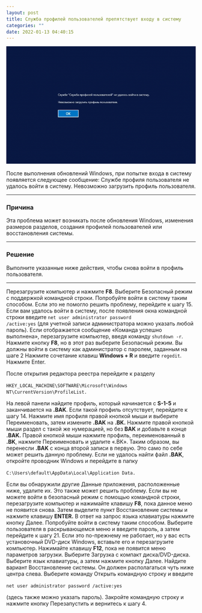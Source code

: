 ```yaml
---
layout: post
title: Служба профилей пользователей препятствует входу в систему
categories: ""
date: 2022-01-13 04:40:15
---
```

![](/img/uploads/sluzhba.png "Службе профиля пользователя не удалось войти в систему")

После выполнения обновлений Windows, при попытке входа в систему появляется следующее сообщение:
Службе профиля пользователя не удалось войти в систему. Невозможно загрузить профиль пользователя.

- - -

### **Причина**

Эта проблема может возникать после обновления Windows, изменения размеров разделов, создания профилей пользователей или восстановления системы.

- - -

### **Решение**

Выполните указанные ниже действия, чтобы снова войти в профиль пользователя.

- - -

Перезагрузите компьютер и нажмите **F8**. Выберите Безопасный режим с поддержкой командной строки. Попробуйте войти в систему таким способом. Если это не помогло решить проблему, перейдите к шагу 15.
Если вам удалось войти в систему, после появления окна командной строки введите <code>net user administrator password /active:yes</code> (для учетной записи администратора можно указать любой пароль).
Если отображается сообщение «Команда успешно выполнена», перезагрузите компьютер, введя команду <code>shutdown -r</code>.
Нажмите кнопку **F8**, но в этот раз выберите Безопасный режим.
Вы должны войти в систему как администратор с паролем, заданным на шаге 2
Нажмите сочетание клавиш **Windows + R** и введите <code>regedit</code>. Нажмите Enter.

После открытия редактора реестра перейдите к разделу 

<code>HKEY_LOCAL_MACHINE\SOFTWARE\Microsoft\Windows NT\CurrentVersion\ProfileList.</code>

На левой панели найдите профиль, который начинается с **S-1-5** и заканчивается на **.BAK**. Если такой профиль отсутствует, перейдите к шагу 14.
Нажмите имя профиля правой кнопкой мыши и выберите Переименовать, затем измените **.BAK** на **.BK.**
Нажмите правой кнопкой мыши раздел с такой же нумерацией, но без **BAK** и добавьте в конце **.BAK.**
Правой кнопкой мыши нажмите профиль, переименованный в **.BK**, нажмите Переименовать и удалите «.BK».
Таким образом, вы перенесли **.BAK** с конца второй записи в первую. Это само по себе может решить данную проблему.
Если не удалось найти файл **.BAK**, откройте проводник Windows и перейдите в папку 

<code>C:\Users\default\AppData\Local\Application Data.</code>


Если вы обнаружили другие Данные приложения, расположенные ниже, удалите их. Это также может решить проблему.
Если вы не можете войти в безопасный режим с помощью командной строки, перезагрузите компьютер и нажимайте клавишу **F8**, пока данное меню не появится снова. Затем выделите пункт Восстановление системы и нажмите клавишу **ENTER.**
В ответ на запрос языка клавиатуры нажмите кнопку Далее.
Попробуйте войти в систему таким способом. Выберите пользователя в раскрывающемся меню и введите пароль, а затем перейдите к шагу 21.
Если это по-прежнему не работает, но у вас есть установочный DVD-диск Windows, вставьте его и перезагрузите компьютер.
Нажимайте клавишу **F12**, пока не появится меню параметров загрузки. Выберите Загрузка с компакт диска/DVD-диска.
Выберите язык клавиатуры, а затем нажмите кнопку Далее. Найдите вариант Восстановление системы. Он должен располагаться чуть ниже центра слева.
Выберите команду Открыть командную строку и введите 

<code>net user administrator password /active:yes</code>

 (здесь также можно указать пароль).
Закройте командную строку и нажмите кнопку Перезапустить и вернитесь к шагу 4.